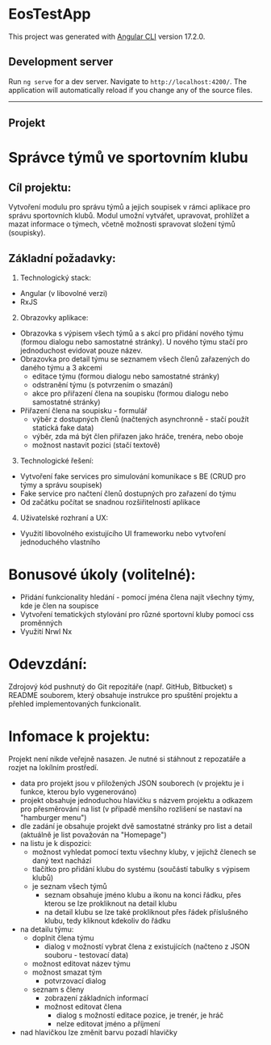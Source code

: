 # EosTestApp

This project was generated with [Angular CLI](https://github.com/angular/angular-cli) version 17.2.0.

## Development server

Run `ng serve` for a dev server. Navigate to `http://localhost:4200/`. The application will automatically reload if you change any of the source files.

---

## Projekt

# Správce týmů ve sportovním klubu

## Cíl projektu: 
Vytvoření modulu pro správu týmů a jejich soupisek v rámci aplikace pro správu sportovních klubů. Modul umožní vytvářet,
upravovat, prohlížet a mazat informace o týmech, včetně možnosti spravovat složení týmů (soupisky).

## Základní požadavky:

1. Technologický stack:
- Angular (v libovolné verzi)
- RxJS

2. Obrazovky aplikace:
- Obrazovka s výpisem všech týmů a s akcí pro přidání nového týmu (formou dialogu nebo samostatné stránky). U nového týmu stačí
pro jednoduchost evidovat pouze název.
- Obrazovka pro detail týmu se seznamem všech členů zařazených do daného týmu a 3 akcemi
    - editace týmu (formou dialogu nebo samostatné stránky)
    - odstranění týmu (s potvrzením o smazání)
    - akce pro přiřazení člena na soupisku (formou dialogu nebo samostatné stránky)
- Přiřazení člena na soupisku - formulář
    - výběr z dostupných členů (načtených asynchronně - stačí použít statická fake data)
    - výběr, zda má být člen přiřazen jako hráče, trenéra, nebo oboje
    - možnost nastavit pozici (stačí textově)

3. Technologické řešení:
- Vytvoření fake services pro simulování komunikace s BE (CRUD pro týmy a správu soupisek)
- Fake service pro načtení členů dostupných pro zařazení do týmu
- Od začátku počítat se snadnou rozšiřitelností aplikace

4. Uživatelské rozhraní a UX:
- Využití libovolného existujícího UI frameworku nebo vytvoření jednoduchého vlastního

# Bonusové úkoly (volitelné):
- Přidání funkcionality hledání - pomocí jména člena najít všechny týmy, kde je člen na soupisce
- Vytvoření tematických stylování pro různé sportovní kluby pomocí css proměnných
- Využití Nrwl Nx

# Odevzdání:
Zdrojový kód pushnutý do Git repozitáře (např. GitHub, Bitbucket) s README souborem, který obsahuje instrukce pro spuštění projektu
a přehled implementovaných funkcionalit.

# Infomace k projektu:
Projekt není nikde veřejně nasazen. Je nutné si stáhnout z repozatáře a rozjet na lokílním prostředí.

- data pro projekt jsou v přiložených JSON souborech (v projektu je i funkce, kterou bylo vygenerováno)
- projekt obsahuje jednoduchou hlavičku s názvem projektu a odkazem pro přesměrování na list (v případě menšího rozlišení se nastaví na "hamburger menu")
- dle zadání je obsahuje projekt dvě samostatné stránky pro list a detail (aktuálně je list považován na "Homepage")
- na listu je k dispozici:
    - možnost vyhledat pomocí textu všechny kluby, v jejichž členech se daný text nachází
    - tlačítko pro přidání klubu do systému (součástí tabulky s výpisem klubů)
    - je seznam všech týmů
        - seznam obsahuje jméno klubu a ikonu na konci řádku, přes kterou se lze prokliknout na detail klubu
        - na detail klubu se lze také prokliknout přes řádek příslušného klubu, tedy kliknout kdekoliv do řádku
- na detailu týmu:
    - doplnit člena týmu
        - dialog v možností vybrat člena z existujících (načteno z JSON souboru - testovací data)
    - možnost editovat název týmu
    - možnost smazat tým
        - potvrzovací dialog
    - seznam s členy
        - zobrazení základních informací
        - možnost editovat člena
            - dialog s možností editace pozice, je trenér, je hráč
            - nelze editovat jméno a příjmení
- nad hlavičkou lze změnit barvu pozadí hlavičky

